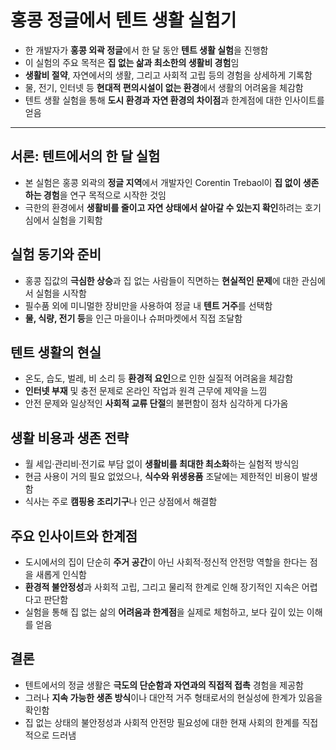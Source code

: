 # 홍콩 정글에서 텐트 생활 실험기


* 한 개발자가 **홍콩 외곽 정글**에서 한 달 동안 **텐트 생활 실험**을 진행함
* 이 실험의 주요 목적은 **집 없는 삶과 최소한의 생활비 경험**임
* **생활비 절약**, 자연에서의 생활, 그리고 사회적 고립 등의 경험을 상세하게 기록함
* 물, 전기, 인터넷 등 **현대적 편의시설이 없는 환경**에서 생활의 어려움을 체감함
* 텐트 생활 실험을 통해 **도시 환경과 자연 환경의 차이점**과 한계점에 대한 인사이트를 얻음

---

서론: 텐트에서의 한 달 실험
----------------

* 본 실험은 홍콩 외곽의 **정글 지역**에서 개발자인 Corentin Trebaol이 **집 없이 생존하는 경험**을 연구 목적으로 시작한 것임
* 극한의 환경에서 **생활비를 줄이고 자연 상태에서 살아갈 수 있는지 확인**하려는 호기심에서 실험을 기획함

실험 동기와 준비
---------

* 홍콩 집값의 **극심한 상승**과 집 없는 사람들이 직면하는 **현실적인 문제**에 대한 관심에서 실험을 시작함
* 필수품 외에 미니멀한 장비만을 사용하여 정글 내 **텐트 거주**를 선택함
* **물, 식량, 전기 등**을 인근 마을이나 슈퍼마켓에서 직접 조달함

텐트 생활의 현실
---------

* 온도, 습도, 벌레, 비 소리 등 **환경적 요인**으로 인한 실질적 어려움을 체감함
* **인터넷 부재** 및 충전 문제로 온라인 작업과 원격 근무에 제약을 느낌
* 안전 문제와 일상적인 **사회적 교류 단절**의 불편함이 점차 심각하게 다가옴

생활 비용과 생존 전략
------------

* 월 세입·관리비·전기료 부담 없이 **생활비를 최대한 최소화**하는 실험적 방식임
* 현금 사용이 거의 필요 없었으나, **식수와 위생용품** 조달에는 제한적인 비용이 발생함
* 식사는 주로 **캠핑용 조리기구**나 인근 상점에서 해결함

주요 인사이트와 한계점
------------

* 도시에서의 집이 단순히 **주거 공간**이 아닌 사회적·정신적 안전망 역할을 한다는 점을 새롭게 인식함
* **환경적 불안정성**과 사회적 고립, 그리고 물리적 한계로 인해 장기적인 지속은 어렵다고 판단함
* 실험을 통해 집 없는 삶의 **어려움과 한계점**을 실제로 체험하고, 보다 깊이 있는 이해를 얻음

결론
--

* 텐트에서의 정글 생활은 **극도의 단순함과 자연과의 직접적 접촉** 경험을 제공함
* 그러나 **지속 가능한 생존 방식**이나 대안적 거주 형태로서의 현실성에 한계가 있음을 확인함
* 집 없는 상태의 불안정성과 사회적 안전망 필요성에 대한 현재 사회의 한계를 직접적으로 드러냄
